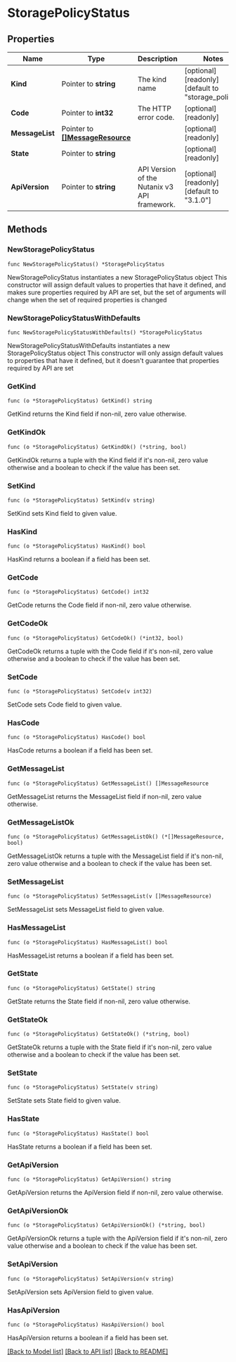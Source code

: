 # StoragePolicyStatus

## Properties

Name | Type | Description | Notes
------------ | ------------- | ------------- | -------------
**Kind** | Pointer to **string** | The kind name | [optional] [readonly] [default to "storage_policy"]
**Code** | Pointer to **int32** | The HTTP error code. | [optional] [readonly] 
**MessageList** | Pointer to [**[]MessageResource**](MessageResource.md) |  | [optional] [readonly] 
**State** | Pointer to **string** |  | [optional] [readonly] 
**ApiVersion** | Pointer to **string** | API Version of the Nutanix v3 API framework. | [optional] [readonly] [default to "3.1.0"]

## Methods

### NewStoragePolicyStatus

`func NewStoragePolicyStatus() *StoragePolicyStatus`

NewStoragePolicyStatus instantiates a new StoragePolicyStatus object
This constructor will assign default values to properties that have it defined,
and makes sure properties required by API are set, but the set of arguments
will change when the set of required properties is changed

### NewStoragePolicyStatusWithDefaults

`func NewStoragePolicyStatusWithDefaults() *StoragePolicyStatus`

NewStoragePolicyStatusWithDefaults instantiates a new StoragePolicyStatus object
This constructor will only assign default values to properties that have it defined,
but it doesn't guarantee that properties required by API are set

### GetKind

`func (o *StoragePolicyStatus) GetKind() string`

GetKind returns the Kind field if non-nil, zero value otherwise.

### GetKindOk

`func (o *StoragePolicyStatus) GetKindOk() (*string, bool)`

GetKindOk returns a tuple with the Kind field if it's non-nil, zero value otherwise
and a boolean to check if the value has been set.

### SetKind

`func (o *StoragePolicyStatus) SetKind(v string)`

SetKind sets Kind field to given value.

### HasKind

`func (o *StoragePolicyStatus) HasKind() bool`

HasKind returns a boolean if a field has been set.

### GetCode

`func (o *StoragePolicyStatus) GetCode() int32`

GetCode returns the Code field if non-nil, zero value otherwise.

### GetCodeOk

`func (o *StoragePolicyStatus) GetCodeOk() (*int32, bool)`

GetCodeOk returns a tuple with the Code field if it's non-nil, zero value otherwise
and a boolean to check if the value has been set.

### SetCode

`func (o *StoragePolicyStatus) SetCode(v int32)`

SetCode sets Code field to given value.

### HasCode

`func (o *StoragePolicyStatus) HasCode() bool`

HasCode returns a boolean if a field has been set.

### GetMessageList

`func (o *StoragePolicyStatus) GetMessageList() []MessageResource`

GetMessageList returns the MessageList field if non-nil, zero value otherwise.

### GetMessageListOk

`func (o *StoragePolicyStatus) GetMessageListOk() (*[]MessageResource, bool)`

GetMessageListOk returns a tuple with the MessageList field if it's non-nil, zero value otherwise
and a boolean to check if the value has been set.

### SetMessageList

`func (o *StoragePolicyStatus) SetMessageList(v []MessageResource)`

SetMessageList sets MessageList field to given value.

### HasMessageList

`func (o *StoragePolicyStatus) HasMessageList() bool`

HasMessageList returns a boolean if a field has been set.

### GetState

`func (o *StoragePolicyStatus) GetState() string`

GetState returns the State field if non-nil, zero value otherwise.

### GetStateOk

`func (o *StoragePolicyStatus) GetStateOk() (*string, bool)`

GetStateOk returns a tuple with the State field if it's non-nil, zero value otherwise
and a boolean to check if the value has been set.

### SetState

`func (o *StoragePolicyStatus) SetState(v string)`

SetState sets State field to given value.

### HasState

`func (o *StoragePolicyStatus) HasState() bool`

HasState returns a boolean if a field has been set.

### GetApiVersion

`func (o *StoragePolicyStatus) GetApiVersion() string`

GetApiVersion returns the ApiVersion field if non-nil, zero value otherwise.

### GetApiVersionOk

`func (o *StoragePolicyStatus) GetApiVersionOk() (*string, bool)`

GetApiVersionOk returns a tuple with the ApiVersion field if it's non-nil, zero value otherwise
and a boolean to check if the value has been set.

### SetApiVersion

`func (o *StoragePolicyStatus) SetApiVersion(v string)`

SetApiVersion sets ApiVersion field to given value.

### HasApiVersion

`func (o *StoragePolicyStatus) HasApiVersion() bool`

HasApiVersion returns a boolean if a field has been set.


[[Back to Model list]](../README.md#documentation-for-models) [[Back to API list]](../README.md#documentation-for-api-endpoints) [[Back to README]](../README.md)


